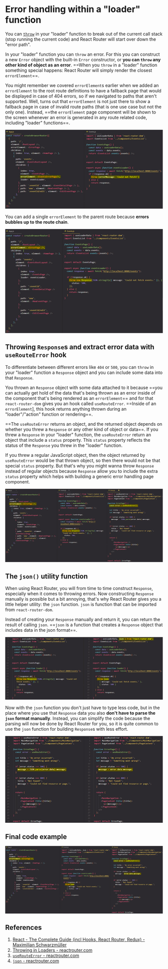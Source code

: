 # Error handling within a "loader" function

You can [`throw`](https://developer.mozilla.org/en-US/docs/Web/JavaScript/Reference/Statements/throw) in your "loader" function to break out of the current call stack (stop running the current code) and React Router will start over down the "error path".

In your "loader" function you can `throw` an error. For this you can construct a new `Error` object with the built-in `Error` constructor, or **you can `throw` any other kind of object as an error**. ==When you `throw` in a "loader" function something special happens: React Router will simply render the closest `errorElement`==. 

You might remember we covered `errorElement`s earlier when we added an `errorElement` to the root route definitions to have a fallback page that would be displayed in case of 404 errors, so if we navigated to paths that aren't supported. Well, turns out that `errorElement` is not just there to show a fallback page in case of invalid route paths (that is one use case but not the only one). Instead, ==the `errorElement` page component will be shown to the screen whenever an error is generated in any route related code, including "loader" functions==.

![Errors_with_loader_function1](../../img/Errors_with_loader_function1.jpg)

You can add a single `errorElement` to the parent route because **errors bubbles up to the route chain**.

![Errors_with_loader_function](../../img/Errors_with_loader_function.jpg)

## Throwing `Response`s and extract error data with `useRouteError` hook

To differentiate between different errors like `404` or `500`, you can `throw` in your "loader" function a `Response` object and you can include some data into that `Response`.

You thrown an `Response` object with some data attached to it because ==you can actually get hold of the data that's being thrown as an error inside of the component that's being rendered as an `errorElement`== and for that `react-router-dom` gives you an hook called `useRouteError`. ==Inside of an `errorElement`], this hook returns anything thrown during an "loader"/"action" function or rendering==.

==The `useRouteError` returns an object, and the returned object depends on whether you threw a `Response` or any other kind of object or data==. If you threw a `Response` in your "loader" function, the `useRouteError` return an object that include a `status` property. This `status` property reflects the status of the `Response` you threw in the "loader" function.

If you threw a regular JavaScript object, then the object returned by `useRouteError` would be that thrown object, so then there would not be that special `status` property. But that's why you might wanna throw `Response` instead of regular objects because `Response` allow you to include the extra `status` property which helps with building a generic error handling page component.

![Errors_with_loader_function2](../../img/Errors_with_loader_function2.jpg)

## The `json()` utility function

When using React Router, you will from time to time construct `Response`, especially when it comes to throwing errors. Now constructing `Response` manually is possible but a bit annoying, that's why React Router gives you a little helper utility: the `json` function. `json` is function that can be imported from `react-router-dom`.

Instead of creating your `Response` manually and return it, you can return the result of calling `json`. ==`json` is a function that creates a `Response` object that includes data in the json format==.

![Errors_with_loader_function3](../../img/Errors_with_loader_function3.jpg)

Now with the `json` function you don't just have to type less code, but in the place where you use that `Response` data you also **don't have to parse the `json` format manually**. Instead, you can simplify the code because the parsing will now be done by React Router for you, so it is quite common to use the `json` function for building `Response`s with less effort.

![Errors_with_loader_function4](../../img/Errors_with_loader_function4.jpg)

## Final code example

![Errors_with_loader_function5](../../img/Errors_with_loader_function5.jpg)

## References

1. [React - The Complete Guide (incl Hooks, React Router, Redux) - Maximilian Schwarzmüller](https://www.udemy.com/course/react-the-complete-guide-incl-redux/)
2. [Throwing in Loaders - reactrouter.com](https://reactrouter.com/en/main/route/loader#throwing-in-loaders)
3. [`useRouteError` - reactrouter.com](https://reactrouter.com/en/main/hooks/use-route-error)
4. [`json` - reactrouter.com](https://reactrouter.com/en/main/fetch/json)